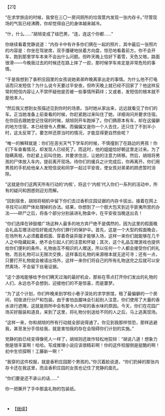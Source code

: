 <div id="navifation" class='headbar'>
    <iframe id='head' align="center" width="100%" height="160" src=""  frameborder="no" border="0" marginwidth="0" marginheight="px" scrolling="no"></iframe>
</div>
<style>
    .headbar{text-align:center;}
    .iframe{margin:0 auto;}
</style>
<script>
    var oDiv = document.getElementById('head');
    oDiv.style.position = 'fixed'; oDiv.style.top = '0px'; oDiv.style.left = '0px';
    document.title="众里寻她千百度";
    document.querySelector("body > div > h1 > a").innerHTML=''
</script>
<br><br>

【21】

“在求学旅店的时候，我曾在三〇一房间厕所的垃圾筐内发现一张内存卡。”尽管现场的气氛已经沸腾，你却觉得自己的身体越来越冷。

“什，什么……”胡旭变成了结巴男，“连，连这个你都……”

你继续看着党静说道：“内存卡中有许多你们俩在一起的照片，其中最后一张照片的内容是：你坐在驾驶席，双手僵硬地扶着方向盘，惊恐地看着前方。你不会开车，跑到那里学车本来不会出什么问题。但昨天晚上恰好下着雪，天色又暗，路面很滑——今晚我过去的时候还在路上摔了一跤，那时候学车肯定是非常危险的事情。

“于是我想到了香积庄园里的女孩说她弟弟昨晚离家出走的事情。为什么他不打电话而只发短信？为什么说今天要过平安夜，但昨天晚上就已经不回家了？他这样反常的短信内容让人不禁怀疑他是否被一些事情所羁绊；又或者，发短信的根本就不是他本人。

“然后我又想到女孩描述见到你时的场景。当时她从家出来，远远就看见了你们的车。正当她准备上前查看的时候，你赶紧跑过来叫住了她，详细询问并要求住宿。在你回去跟她登记住宿的时候，胡旭则开车跑掉了。你们俩原本有车，却在这偏僻的地方住宿，本已经很令人费解。而偏偏又是你一个人去住，还只住了不到半小时，这太反常了。要怎样还原当时的情况，才能显得更自然些呢？

“唯一的解释就是：你们在恶劣天气下学车的时候，不慎撞到了在路边的男孩！你们下车查看情况，却发现人已经死了。而这时，他的姐姐恰好朝这里走过来。为了隐瞒真相，你赶紧上前叫住她，并要求住店，让她的注意力转移。然后，胡旭将男孩的尸体放入车内，提前离开现场。待你们的缓兵之计完成后，你再离开。你们用男孩的手机给他亲人发短信说和同学一起过平安夜，使女孩对弟弟的顾虑暂时消除。

“这就是你们这两天所有行动的‘内核’，将这个‘内核’代入你们一系列的活动中，所有的疑问和困惑则迎刃而解。

“回到宿舍，胡旭将相机中留下你们去过香积庄园证据的内存卡拔出，接着在网上寻找可以把尸体处理掉的办法。结果，你想到了一个胆大包天到近乎匪夷所思的办法——碎尸之后，将各个部分分别装进礼物盒中，在平安夜当晚送出去！

“你们选择在钟鼓楼广场这种人最多的地方弃尸绝不是偶然的，因为这里的假面晚会礼品互赠活动恰好能成为你们罪行的保护伞。首先，这是一个大型的假面晚会，在场所有人必须戴着假面、穿着奇装异服才能够入场，这样一来你们就能够在几千人之中隐藏起来，绝不会引起人们的注意和怀疑；其次，这个礼品互赠游戏也提供给你们便利的条件。礼物由互不相识的人赠送，所以任何一个人都会接受你们的礼物，而且礼物可以无限次交换，这样事后礼物的来源根本就无迹可寻；还有一点，只要打开礼物就会被请出场外，这样一来你们将自己的所有礼物送完之后就可以安然离场，不会留下丝毫证据。

“这个游戏能够给予你们瞒天过海的最好机会，那些在零点打开你们发出的礼物的人们，永远也不会想到，迎接他们的不是惊喜，而是噩梦。

“为了这个计划，你们昨晚来到学校小巷子深处的求学旅馆，租了最偏僻的一个房间，彻夜进行分尸和包装。由于害怕血腥味会引起别人注意，你们使用了大量的香水进行遮掩，这就是厕所中会有那令人作呕的香水味的原因。今天，你们在花园广场买好服装和道具，来到了这里，将礼物分别送给不同的人之后，马上逃离现场。

“这样一来，你和胡旭的所有行动就全部说得通了。你见到我那样惊恐，那样逃避我，甚至发分手信给我，就是害怕我的存在会阻碍你们计划的实施。”

党静的脸已经变得像死人一样了，胡旭则还故作轻松地狡辩：“胡说八道！想象力倒是很丰富啊！哈哈，写成推理小说应该很精彩啊！你的这件校服倒是挺酷的啊！初中生侦探啊！工藤新一啊！”

“我穿的这件校服，就是香积庄园那个男孩的。”你沉着脸说道，“你们扔掉的那张内存卡还在我这里，而且香积庄园的女孩也记住了党静的面孔。

“你们要是还不承认的话……”

你一把撕开了手中那盒礼物的包装纸。

 
 <br/>

* 【[继续](24)】